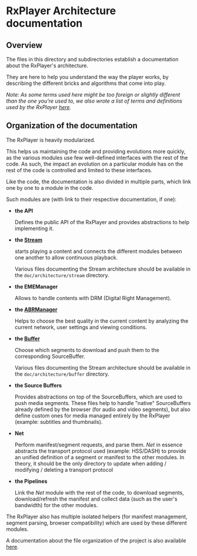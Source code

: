 # RxPlayer Architecture documentation ##########################################

## Overview ####################################################################

The files in this directory and subdirectories establish a documentation about
the RxPlayer's architecture.

They are here to help you understand the way the player works, by describing
the different bricks and algorithms that come into play.

_Note: As some terms used here might be too foreign or slightly different than
the one you're used to, we also wrote a list of terms and definitions used by
the RxPlayer [here](../terms.md)._



## Organization of the documentation ###########################################

The RxPlayer is heavily modularized.

This helps us maintaining the code and providing evolutions more quickly, as the
various modules use few well-defined interfaces with the rest of the code.
As such, the impact an evolution on a particular module has on the rest of the
code is controlled and limited to these interfaces.

Like the code, the documentation is also divided in multiple parts, which link
one by one to a module in the code.

Such modules are (with link to their respective documentation, if one):

  - __the API__

    Defines the public API of the RxPlayer and provides abstractions
    to help implementing it.


  - __the [Stream](./stream/index.md)__

    starts playing a content and connects the different modules between one
    another to allow continuous playback.

    Various files documenting the Stream architecture should be available in the
    ``doc/architecture/stream`` directory.


  - __the EMEManager__

    Allows to handle contents with DRM (Digital Right Management).


  - __the [ABRManager](./abr/index.md)__

    Helps to choose the best quality in the current content by analyzing the
    current network, user settings and viewing conditions.


  - __the [Buffer](./buffer/index.md)__

    Choose which segments to download and push them to the corresponding
    SourceBuffer.

    Various files documenting the Stream architecture should be available in the
    ``doc/architecture/buffer`` directory.


  - __the Source Buffers__

    Provides abstractions on top of the SourceBuffers,
    which are used to push media segments.
    These files help to handle "native" SourceBuffers already defined by the
    browser (for audio and video segments), but also define custom ones for
    media managed entirely by the RxPlayer (example: subtitles and thumbnails).


  - __Net__

    Perform manifest/segment requests, and parse them.
    _Net_ in essence abstracts the transport protocol used (example:
    HSS/DASH) to provide an unified definition of a segment or manifest to
    the other modules.
    In theory, it should be the only directory to update when adding /
    modifying / deleting a transport protocol


  - __the Pipelines__

    Link the _Net_ module with the rest of the code, to
    download segments, download/refresh the manifest and collect data (such as
    the user's bandwidth) for the other modules.


The RxPlayer also has multiple isolated helpers (for manifest management,
segment parsing, browser compatibility) which are used by these different
modules.

A documentation about the file organization of the project is also available
[here](./files.md).
